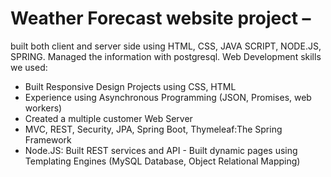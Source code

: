 # Weather Forecast website project – 
built both client and server side using HTML, CSS, JAVA SCRIPT, NODE.JS, SPRING. Managed the information with postgresql.
Web Development skills we used: 
- Built Responsive Design Projects using CSS, HTML
-	Experience using Asynchronous Programming (JSON, Promises, web workers)
-	Created a multiple customer Web Server
-	MVC, REST, Security, JPA, Spring Boot, Thymeleaf:The Spring Framework
-	Node.JS: Built REST services and API - Built dynamic pages using Templating Engines (MySQL Database, Object Relational Mapping)

